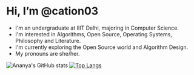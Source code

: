 # Hi, I’m @cation03
- I'm an undergraduate at IIIT Delhi, majoring in Computer Science.
- I'm interested in Algorithms, Open Source, Operating Systems, Philosophy and Literature.
- I'm currently exploring the Open Source world and Algorithm Design.
- My pronouns are she/her.

![Ananya's GitHub stats](https://github-readme-stats.vercel.app/api?username=cation03&show_icons=true&theme=tokyonight)
[![Top Langs](https://github-readme-stats.vercel.app/api/top-langs/?username=cation03)](https://github.com/anuraghazra/github-readme-stats)

<!---
cation03/cation03 is a ✨ special ✨ repository because its `README.md` (this file) appears on your GitHub profile.
You can click the Preview link to take a look at your changes.
--->
